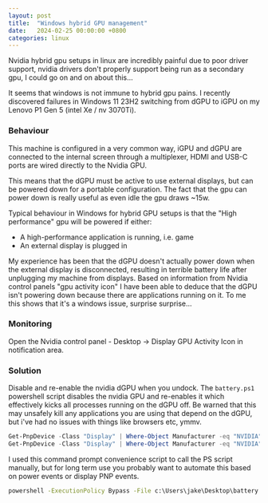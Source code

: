 ```yaml
---
layout: post
title:  "Windows hybrid GPU management"
date:   2024-02-25 00:00:00 +0800
categories: linux
---
```


Nvidia hybrid gpu setups in linux are incredibly painful due to poor driver support, nvidia drivers don't properly support being run as a secondary gpu, I could go on and on about this...


It seems that windows is not immune to hybrid gpu pains. 
I recently discovered failures in Windows 11 23H2 switching from dGPU to iGPU on my Lenovo P1 Gen 5 (intel Xe / nv 3070Ti).

### Behaviour
This machine is configured in a very common way, iGPU and dGPU are connected to the internal screen through a multiplexer, HDMI and USB-C ports are wired directly to the Nvidia GPU.

This means that the dGPU must be active to use external displays, but can be powered down for a portable configuration. The fact that the gpu can power down is really useful as even idle the gpu draws ~15w.

Typical behaviour in Windows for hybrid GPU setups is that the "High performance" gpu will be powered if either:

- A high-performance application is running, i.e. game
- An external display is plugged in

My experience has been that the dGPU doesn't actually power down when the external display is disconnected, resulting in terrible battery life after unplugging my machine from displays.
Based on information from Nvidia control panels "gpu activity icon" I have been able to deduce that the dGPU isn't powering down because there are applications running on it. To me this shows that it's a windows issue, surprise surprise...

### Monitoring
Open the Nvidia control panel - Desktop -> Display GPU Activity Icon in notification area.

### Solution
Disable and re-enable the nvidia dGPU when you undock.
The `battery.ps1` powershell script disables the nvidia GPU and re-enables it which effectively kicks all processes running on the dGPU off. Be warned that this may unsafely kill any applications you are using that depend on the dGPU, but i've had no issues with things like browsers etc, ymmv.

```battery.ps1
Get-PnpDevice -Class "Display" | Where-Object Manufacturer -eq "NVIDIA" | Disable-PnpDevice -Confirm:$false
Get-PnpDevice -Class "Display" | Where-Object Manufacturer -eq "NVIDIA" | Enable-PnpDevice -Confirm:$false
```

I used this command prompt convenience script to call the PS script manually, but for long term use you probably want to automate this based on power events or display PNP events.

```battery.cmd
powershell -ExecutionPolicy Bypass -File c:\Users\jake\Desktop\battery.ps1
```

